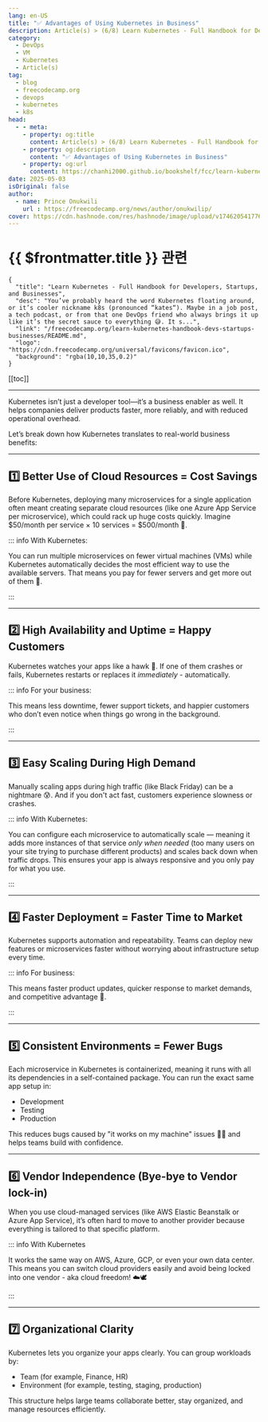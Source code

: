 ```yaml
---
lang: en-US
title: "✅ Advantages of Using Kubernetes in Business"
description: Article(s) > (6/8) Learn Kubernetes - Full Handbook for Developers, Startups, and Businesses 
category:
  - DevOps
  - VM
  - Kubernetes
  - Article(s)
tag:
  - blog
  - freecodecamp.org
  - devops
  - kubernetes
  - k8s
head:
  - - meta:
    - property: og:title
      content: Article(s) > (6/8) Learn Kubernetes - Full Handbook for Developers, Startups, and Businesses
    - property: og:description
      content: "✅ Advantages of Using Kubernetes in Business"
    - property: og:url
      content: https://chanhi2000.github.io/bookshelf/fcc/learn-kubernetes-handbook-devs-startups-businesses/advantages-of-using-kubernetes-in-business.html
date: 2025-05-03
isOriginal: false
author:
  - name: Prince Onukwili
    url : https://freecodecamp.org/news/author/onukwilip/
cover: https://cdn.hashnode.com/res/hashnode/image/upload/v1746205417767/d9d6b0d3-f2a5-44eb-83b5-d1a614bead9f.png
---
```


# {{ $frontmatter.title }} 관련

```component VPCard
{
  "title": "Learn Kubernetes - Full Handbook for Developers, Startups, and Businesses",
  "desc": "You’ve probably heard the word Kubernetes floating around, or it’s cooler nickname k8s (pronounced “kates“). Maybe in a job post, a tech podcast, or from that one DevOps friend who always brings it up like it’s the secret sauce to everything 😅. It s...",
  "link": "/freecodecamp.org/learn-kubernetes-handbook-devs-startups-businesses/README.md",
  "logo": "https://cdn.freecodecamp.org/universal/favicons/favicon.ico",
  "background": "rgba(10,10,35,0.2)"
}
```

[[toc]]

---

<SiteInfo
  name="Learn Kubernetes - Full Handbook for Developers, Startups, and Businesses"
  desc="You’ve probably heard the word Kubernetes floating around, or it’s cooler nickname k8s (pronounced “kates“). Maybe in a job post, a tech podcast, or from that one DevOps friend who always brings it up like it’s the secret sauce to everything 😅. It s..."
  url="https://freecodecamp.org/news/learn-kubernetes-handbook-devs-startups-businesses#heading-advantages-of-using-kubernetes-in-business"
  logo="https://cdn.freecodecamp.org/universal/favicons/favicon.ico"
  preview="https://cdn.hashnode.com/res/hashnode/image/upload/v1746205417767/d9d6b0d3-f2a5-44eb-83b5-d1a614bead9f.png"/>

Kubernetes isn’t just a developer tool—it’s a business enabler as well. It helps companies deliver products faster, more reliably, and with reduced operational overhead.

Let’s break down how Kubernetes translates to real-world business benefits:

---

## 1️⃣ Better Use of Cloud Resources = Cost Savings

Before Kubernetes, deploying many microservices for a single application often meant creating separate cloud resources (like one Azure App Service per microservice), which could rack up huge costs quickly. Imagine $50/month per service × 10 services = $500/month 😬.

::: info With Kubernetes:

You can run multiple microservices on fewer virtual machines (VMs) while Kubernetes automatically decides the most efficient way to use the available servers. That means you pay for fewer servers and get more out of them 💸.

:::

---

## 2️⃣ High Availability and Uptime = Happy Customers

Kubernetes watches your apps like a hawk 👀. If one of them crashes or fails, Kubernetes restarts or replaces it *immediately* - automatically.

::: info For your business:

This means less downtime, fewer support tickets, and happier customers who don’t even notice when things go wrong in the background.

:::

---

## 3️⃣ Easy Scaling During High Demand

Manually scaling apps during high traffic (like Black Friday) can be a nightmare 😰. And if you don't act fast, customers experience slowness or crashes.

::: info With Kubernetes:

You can configure each microservice to automatically scale — meaning it adds more instances of that service *only when needed* (too many users on your site trying to purchase different products) and scales back down when traffic drops. This ensures your app is always responsive and you only pay for what you use.

:::

---

## 4️⃣ Faster Deployment = Faster Time to Market

Kubernetes supports automation and repeatability. Teams can deploy new features or microservices faster without worrying about infrastructure setup every time.

::: info For business:

This means faster product updates, quicker response to market demands, and competitive advantage 🚀.

:::

---

## 5️⃣ Consistent Environments = Fewer Bugs

Each microservice in Kubernetes is containerized, meaning it runs with all its dependencies in a self-contained package. You can run the exact same app setup in:

- Development
- Testing
- Production

This reduces bugs caused by "it works on my machine" issues 🤦‍♂️ and helps teams build with confidence.

---

## 6️⃣ Vendor Independence (Bye-bye to Vendor lock-in)

When you use cloud-managed services (like AWS Elastic Beanstalk or Azure App Service), it’s often hard to move to another provider because everything is tailored to that specific platform.

::: info With Kubernetes

It works the same way on AWS, Azure, GCP, or even your own data center. This means you can switch cloud providers easily and avoid being locked into one vendor - aka cloud freedom! ☁️🕊️

:::

---

## 7️⃣ Organizational Clarity

Kubernetes lets you organize your apps clearly. You can group workloads by:

- Team (for example, Finance, HR)
- Environment (for example, testing, staging, production)

This structure helps large teams collaborate better, stay organized, and manage resources efficiently.